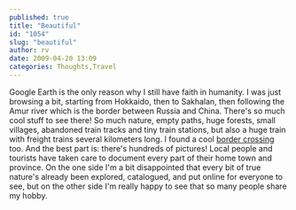 ```yaml
---
published: true
title: "Beautiful"
id: "1054"
slug: "beautiful"
author: rv
date: 2009-04-20 13:09
categories: Thoughts,Travel
---
```

Google Earth is the only reason why I still have faith in humanity. I was just browsing a bit, starting from Hokkaido, then to Sakhalan, then following the Amur river which is the border between Russia and China. There's so much cool stuff to see there! So much nature, empty paths, huge forests, small villages, abandoned train tracks and tiny train stations, but also a huge train with freight trains several kilometers long. I found a cool <a href="http://maps.google.com/?ie=UTF8&amp;ll=49.626892,117.347031&amp;spn=0.050427,0.079651&amp;t=h&amp;z=14" target="_blank">border crossing</a> too. And the best part is: there's hundreds of pictures! Local people and tourists have taken care to document every part of their home town and province. On the one side I'm a bit disappointed that every bit of true nature's already been explored, catalogued, and put online for everyone to see, but on the other side I'm really happy to see that so many people share my hobby.